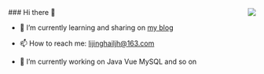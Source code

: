 
<a href="https://github.com/anuraghazra/github-readme-stats.git">
  <img align="right" name="Dorian1015's github stats" src="https://github-readme-stats.vercel.app/api?username=gongsir0630&show_icons=true" />
</a>
### Hi there 👋

<!--
**Dorian1015/Dorian1015** is a ✨ _special_ ✨ repository because its `README.md` (this file) appears on your GitHub profile.

Here are some ideas to get you started:
- 🤔 I’m looking for help with better and better

- 👯 I’m looking to collaborate on ...
- 😄 Pronouns: ...
- ⚡ Fun fact: ...
- - 💬 Ask me about ...
-->


- 🌱 I’m currently learning and sharing on [my blog](https://dorian1015.github.io/) 

- 📫 How to reach me: lijinghailjh@163.com

- 🔭 I’m currently working on Java Vue MySQL and so on 



